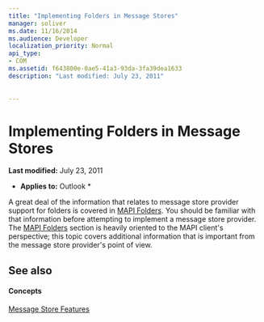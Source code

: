 ```yaml
---
title: "Implementing Folders in Message Stores"
manager: soliver
ms.date: 11/16/2014
ms.audience: Developer
localization_priority: Normal
api_type:
- COM
ms.assetid: f643800e-0ae5-41a3-93da-3fa39dea1633
description: "Last modified: July 23, 2011"
 
 
---
```


# Implementing Folders in Message Stores

 **Last modified:** July 23, 2011 
  
 * **Applies to:** Outlook * 
  
A great deal of the information that relates to message store provider support for folders is covered in [MAPI Folders](mapi-folders.md). You should be familiar with that information before attempting to implement a message store provider. The [MAPI Folders](mapi-folders.md) section is heavily oriented to the MAPI client's perspective; this topic covers additional information that is important from the message store provider's point of view. 
  
## See also

#### Concepts

[Message Store Features](message-store-features.md)

